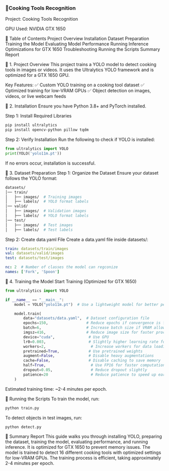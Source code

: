 ### 🥘Cooking Tools Recognition
Project: Cooking Tools Recognition

GPU Used: NVIDIA GTX 1650

📖 Table of Contents
Project Overview
Installation
Dataset Preparation
Training the Model
Evaluating Model Performance
Running Inference
Optimizations for GTX 1650
Troubleshooting
Running the Scripts
Summary Report

📝 1. Project Overview
This project trains a YOLO model to detect cooking tools in images or videos. It uses the Ultralytics YOLO framework and is optimized for a GTX 1650 GPU.

Key Features:
✅ Custom YOLO training on a cooking tool dataset
✅ Optimized training for low-VRAM GPUs
✅ Object detection on images, videos, or live webcam feeds

🔧 2. Installation
Ensure you have Python 3.8+ and PyTorch installed.

Step 1: Install Required Libraries
```bash
pip install ultralytics
pip install opencv-python pillow tqdm
```
Step 2: Verify Installation
Run the following to check if YOLO is installed:

```python
from ultralytics import YOLO
print(YOLO('yolo11m.pt'))
```
If no errors occur, installation is successful.

📂 3. Dataset Preparation
Step 1: Organize the Dataset
Ensure your dataset follows the YOLO format:

```bash
datasets/
│── train/
│   ├── images/  # Training images
│   ├── labels/  # YOLO format labels
│── valid/
│   ├── images/  # Validation images
│   ├── labels/  # YOLO format labels
│── test/
│   ├── images/  # Test images
│   ├── labels/  # Test labels
```
Step 2: Create data.yaml File
Create a data.yaml file inside datasets/:

```yaml
train: datasets/train/images
val: datasets/valid/images
test: datasets/test/images

nc: 2  # Number of classes the model can regconize
names: ['Fork', 'Spoon']
```
🎯 4. Training the Model
Start Training (Optimized for GTX 1650)
```python
from ultralytics import YOLO

if __name__ == "__main__":
    model = YOLO("yolo11m.pt")  # Use a lightweight model for better performance

    model.train(
        data="datasets/data.yaml",  # Dataset configuration file
        epochs=150,                 # Reduce epochs if convergence is fast
        batch=6,                    # Increase batch size if VRAM allows
        imgsz=416,                  # Reduce image size for faster processing
        device="cuda",               # Use GPU
        lr0=0.003,                   # Slightly higher learning rate for quicker convergence
        workers=2,                    # Increase workers for data loading speed
        pretrained=True,             # Use pretrained weights
        augment=False,               # Disable heavy augmentations
        cache=False,                 # Disable caching to save memory
        half=True,                    # Use FP16 for faster computation
        dropout=0.05,                 # Reduce dropout slightly
        patience=20                   # Reduce patience to speed up early stopping
    )
```
Estimated training time: ~2-4 minutes per epoch.

🚀 Running the Scripts
To train the model, run:
```bash
python train.py
```
To detect objects in test images, run:
```bash
python detect.py
```

🎉 Summary Report
This guide walks you through installing YOLO, preparing the dataset, training the model, evaluating performance, and running inference. It is optimized for GTX 1650 to prevent memory issues. The model is trained to detect 16 different cooking tools with optimized settings for low-VRAM GPUs. The training process is efficient, taking approximately 2-4 minutes per epoch.
